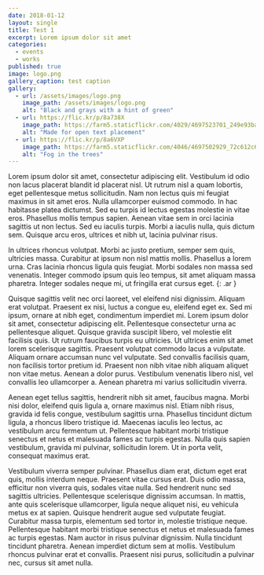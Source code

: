 ```yaml
---
date: 2018-01-12
layout: single
title: Test 1
excerpt: Lorem ipsum dolor sit amet
categories:
  - events
  - works
published: true
image: logo.png
gallery_caption: test caption
gallery:
  - url: /assets/images/logo.png
    image_path: /assets/images/logo.png
    alt: "Black and grays with a hint of green"
  - url: https://flic.kr/p/8a738X
    image_path: https://farm5.staticflickr.com/4029/4697523701_249e93ba23_q.jpg
    alt: "Made for open text placement"
  - url: https://flic.kr/p/8a6VXP
    image_path: https://farm5.staticflickr.com/4046/4697502929_72c612c636_q.jpg
    alt: "Fog in the trees"
---
```


Lorem ipsum dolor sit amet, consectetur adipiscing elit. Vestibulum id odio non lacus placerat blandit id placerat nisl. Ut rutrum nisl a quam lobortis, eget pellentesque metus sollicitudin. Nam non lectus quis mi feugiat maximus in sit amet eros. Nulla ullamcorper euismod commodo. In hac habitasse platea dictumst. Sed eu turpis id lectus egestas molestie in vitae eros. Phasellus mollis tempus sapien. Aenean vitae sem in orci lacinia sagittis ut non lectus. Sed eu iaculis turpis. Morbi a iaculis nulla, quis dictum sem. Quisque arcu eros, ultrices et nibh ut, lacinia pulvinar risus.

In ultrices rhoncus volutpat. Morbi ac justo pretium, semper sem quis, ultricies massa. Curabitur at ipsum non nisl mattis mollis. Phasellus a lorem urna. Cras lacinia rhoncus ligula quis feugiat. Morbi sodales non massa sed venenatis. Integer commodo ipsum quis leo tempus, sit amet aliquam massa pharetra. Integer sodales neque mi, ut fringilla erat cursus eget.
{: .ar }

Quisque sagittis velit nec orci laoreet, vel eleifend nisi dignissim. Aliquam erat volutpat. Praesent ex nisi, luctus a congue eu, eleifend eget ex. Sed mi ipsum, ornare at nibh eget, condimentum imperdiet mi. Lorem ipsum dolor sit amet, consectetur adipiscing elit. Pellentesque consectetur urna ac pellentesque aliquet. Quisque gravida suscipit libero, vel molestie elit facilisis quis. Ut rutrum faucibus turpis eu ultricies. Ut ultrices enim sit amet lorem scelerisque sagittis. Praesent volutpat commodo lacus a vulputate. Aliquam ornare accumsan nunc vel vulputate. Sed convallis facilisis quam, non facilisis tortor pretium id. Praesent non nibh vitae nibh aliquam aliquet non vitae metus. Aenean a dolor purus. Vestibulum venenatis libero nisl, vel convallis leo ullamcorper a. Aenean pharetra mi varius sollicitudin viverra.

Aenean eget tellus sagittis, hendrerit nibh sit amet, faucibus magna. Morbi nisi dolor, eleifend quis ligula a, ornare maximus nisl. Etiam nibh risus, gravida id felis congue, vestibulum sagittis urna. Phasellus tincidunt dictum ligula, a rhoncus libero tristique id. Maecenas iaculis leo lectus, ac vestibulum arcu fermentum ut. Pellentesque habitant morbi tristique senectus et netus et malesuada fames ac turpis egestas. Nulla quis sapien vestibulum, gravida mi pulvinar, sollicitudin lorem. Ut in porta velit, consequat maximus erat.

Vestibulum viverra semper pulvinar. Phasellus diam erat, dictum eget erat quis, mollis interdum neque. Praesent vitae cursus erat. Duis odio massa, efficitur non viverra quis, sodales vitae nulla. Sed hendrerit nunc sed sagittis ultricies. Pellentesque scelerisque dignissim accumsan. In mattis, ante quis scelerisque ullamcorper, ligula neque aliquet nisi, eu vehicula metus ex at sapien. Quisque hendrerit augue sed vulputate feugiat. Curabitur massa turpis, elementum sed tortor in, molestie tristique neque. Pellentesque habitant morbi tristique senectus et netus et malesuada fames ac turpis egestas. Nam auctor in risus pulvinar dignissim. Nulla tincidunt tincidunt pharetra. Aenean imperdiet dictum sem at mollis. Vestibulum rhoncus pulvinar erat et convallis. Praesent nisi purus, sollicitudin a pulvinar nec, cursus sit amet nulla.